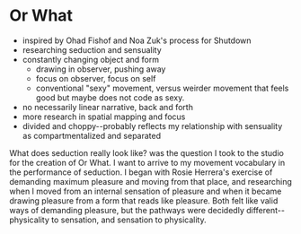 # Or What

- inspired by Ohad Fishof and Noa Zuk's process for Shutdown
- researching seduction and sensuality
- constantly changing object and form
  - drawing in observer, pushing away
  - focus on observer, focus on self
  - conventional "sexy" movement, versus weirder movement that feels good but maybe does not code as sexy.
- no necessarily linear narrative, back and forth
- more research in spatial mapping and focus
- divided and choppy--probably reflects my relationship with sensuality as compartmentalized and separated


What does seduction really look like? was the question I took to the studio for the creation of Or What. I want to arrive to my movement vocabulary in the performance of seduction. I began with Rosie Herrera's exercise of demanding maximum pleasure and moving from that place, and researching when I moved from an internal sensation of pleasure and when it became drawing pleasure from a form that reads like pleasure. Both felt like valid ways of demanding pleasure, but the pathways were decidedly different--physicality to sensation, and sensation to physicality.
